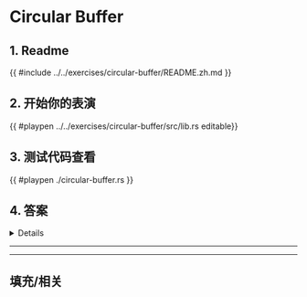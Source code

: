 # Circular Buffer
## 1. Readme

 {{ #include ../../exercises/circular-buffer/README.zh.md }}

 ## 2. 开始你的表演

 {{ #playpen ../../exercises/circular-buffer/src/lib.rs editable}}

 ## 3. 测试代码查看

 {{ #playpen ./circular-buffer.rs }}

 ## 4. 答案

 <details>

 {{ #playpen ../../exercises/circular-buffer/example.rs }}

 </details>

 ---
 ---

 ## 填充/相关


